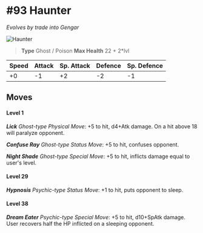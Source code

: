 # #93 Haunter
*Evolves by trade into Gengar*

![Haunter](https://img.pokemondb.net/sprites/home/normal/1x/haunter.png)

> **Type** Ghost / Poison
> **Max Health** 22 + 2\*lvl

| Speed | Attack | Sp. Attack | Defence | Sp. Defence |
| ----- | ------ | ---------- | ------- | ----------- |
| +0 | -1 | +2 | -2 | -1 |

## Moves
#### Level 1

***Lick** Ghost-type Physical Move*: +5 to hit, d4+Atk damage. On a hit above 18 will paralyze opponent.

***Confuse Ray** Ghost-type Status Move*: +5 to hit, confuses opponent.

***Night Shade** Ghost-type Special Move*: +5 to hit, inflicts damage equal to user's level.
#### Level 29

***Hypnosis** Psychic-type Status Move*: +1 to hit, puts opponent to sleep.
#### Level 38

***Dream Eater** Psychic-type Special Move*: +5 to hit, d10+SpAtk damage. User recovers half the HP inflicted on a sleeping opponent.

